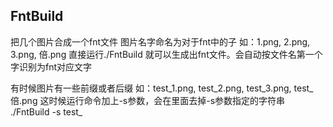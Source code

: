 FntBuild
--------------

把几个图片合成一个fnt文件
图片名字命名为对于fnt中的子
如：1.png, 2.png, 3.png, 倍.png
直接运行./FntBuild 就可以生成出fnt文件。会自动按文件名第一个字识别为fnt对应文字

有时候图片有一些前缀或者后缀
如：test_1.png, test_2.png, test_3.png, test_倍.png
这时候运行命令加上-s参数，会在里面去掉-s参数指定的字符串
./FntBuild -s test_ 